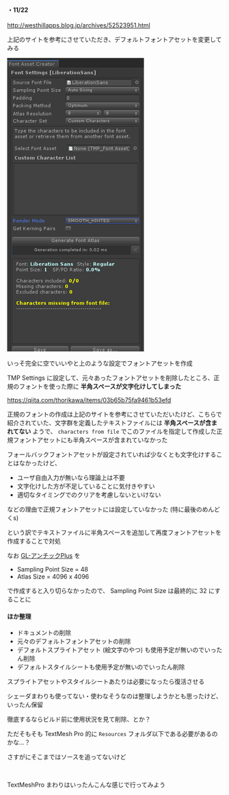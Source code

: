 <h4>・11/22</h4>

http://westhillapps.blog.jp/archives/52523951.html

上記のサイトを参考にさせていただき、デフォルトフォントアセットを変更してみる

![](https://raw.githubusercontent.com/come-github/SpeedCard/master/DailyMemo/Images/2019-11-27-DefaultFontAsset.png)

いっそ完全に空でいいやと上のような設定でフォントアセットを作成

TMP Settings に設定して、元々あったフォントアセットを削除したところ、正規のフォントを使った際に **半角スペースが文字化けしてしまった** 

https://qiita.com/thorikawa/items/03b65b75fa9461b53efd

正規のフォントの作成は上記のサイトを参考にさせていただいたけど、こちらで紹介されていた、文字群を定義したテキストファイルには **半角スペースが含まれてない** ようで、 `characters from file` でこのファイルを指定して作成した正規フォントアセットにも半角スペースが含まれていなかった

フォールバックフォントアセットが設定されていれば少なくとも文字化けすることはなかったけど、

* ユーザ自由入力が無いなら理論上は不要
* 文字化けした方が不足していることに気付きやすい
* 適切なタイミングでのクリアを考慮しないといけない

などの理由で正規フォントアセットには設定していなかった (特に最後のめんどくs)

という訳でテキストファイルに半角スペースを追加して再度フォントアセットを作成することで対処

なお [GL-アンチックPlus](http://gutenberg.osdn.jp/font/ja.html) を

* Sampling Point Size = 48
* Atlas Size = 4096 x 4096

で作成すると入り切らなかったので、 Sampling Point Size は最終的に 32 にすることに

<h4>ほか整理</h4>

* ドキュメントの削除
* 元々のデフォルトフォントアセットの削除
* デフォルトスプライトアセット (絵文字のやつ) も使用予定が無いのでいったん削除
* デフォルトスタイルシートも使用予定が無いのでいったん削除

スプライトアセットやスタイルシートあたりは必要になったら復活させる

シェーダまわりも使ってない・使わなそうなのは整理しようかとも思ったけど、いったん保留

徹底するならビルド前に使用状況を見て削除、とか？

ただそもそも TextMesh Pro 的に `Resources` フォルダ以下である必要があるのかな…？

さすがにそこまではソースを追ってないけど

<br>

TextMeshPro まわりはいったんこんな感じで行ってみよう